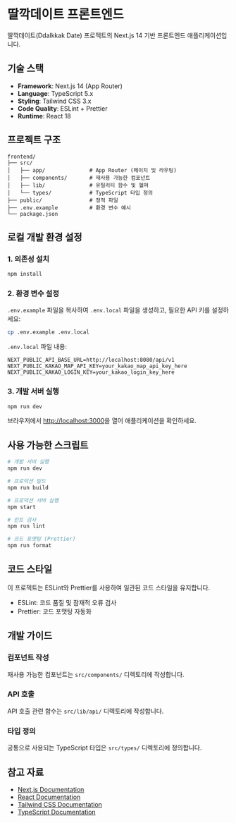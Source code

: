 # 딸깍데이트 프론트엔드

딸깍데이트(Ddalkkak Date) 프로젝트의 Next.js 14 기반 프론트엔드 애플리케이션입니다.

## 기술 스택

- **Framework**: Next.js 14 (App Router)
- **Language**: TypeScript 5.x
- **Styling**: Tailwind CSS 3.x
- **Code Quality**: ESLint + Prettier
- **Runtime**: React 18

## 프로젝트 구조

```
frontend/
├── src/
│   ├── app/              # App Router (페이지 및 라우팅)
│   ├── components/       # 재사용 가능한 컴포넌트
│   ├── lib/              # 유틸리티 함수 및 헬퍼
│   └── types/            # TypeScript 타입 정의
├── public/               # 정적 파일
├── .env.example          # 환경 변수 예시
└── package.json
```

## 로컬 개발 환경 설정

### 1. 의존성 설치

```bash
npm install
```

### 2. 환경 변수 설정

`.env.example` 파일을 복사하여 `.env.local` 파일을 생성하고, 필요한 API 키를 설정하세요:

```bash
cp .env.example .env.local
```

`.env.local` 파일 내용:

```env
NEXT_PUBLIC_API_BASE_URL=http://localhost:8080/api/v1
NEXT_PUBLIC_KAKAO_MAP_API_KEY=your_kakao_map_api_key_here
NEXT_PUBLIC_KAKAO_LOGIN_KEY=your_kakao_login_key_here
```

### 3. 개발 서버 실행

```bash
npm run dev
```

브라우저에서 [http://localhost:3000](http://localhost:3000)을 열어 애플리케이션을 확인하세요.

## 사용 가능한 스크립트

```bash
# 개발 서버 실행
npm run dev

# 프로덕션 빌드
npm run build

# 프로덕션 서버 실행
npm start

# 린트 검사
npm run lint

# 코드 포맷팅 (Prettier)
npm run format
```

## 코드 스타일

이 프로젝트는 ESLint와 Prettier를 사용하여 일관된 코드 스타일을 유지합니다.

- ESLint: 코드 품질 및 잠재적 오류 검사
- Prettier: 코드 포맷팅 자동화

## 개발 가이드

### 컴포넌트 작성

재사용 가능한 컴포넌트는 `src/components/` 디렉토리에 작성합니다.

### API 호출

API 호출 관련 함수는 `src/lib/api/` 디렉토리에 작성합니다.

### 타입 정의

공통으로 사용되는 TypeScript 타입은 `src/types/` 디렉토리에 정의합니다.

## 참고 자료

- [Next.js Documentation](https://nextjs.org/docs)
- [React Documentation](https://react.dev)
- [Tailwind CSS Documentation](https://tailwindcss.com/docs)
- [TypeScript Documentation](https://www.typescriptlang.org/docs)
